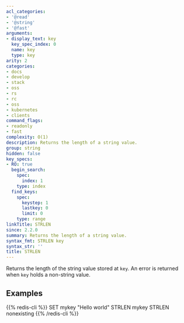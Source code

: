 ```yaml
---
acl_categories:
- '@read'
- '@string'
- '@fast'
arguments:
- display_text: key
  key_spec_index: 0
  name: key
  type: key
arity: 2
categories:
- docs
- develop
- stack
- oss
- rs
- rc
- oss
- kubernetes
- clients
command_flags:
- readonly
- fast
complexity: O(1)
description: Returns the length of a string value.
group: string
hidden: false
key_specs:
- RO: true
  begin_search:
    spec:
      index: 1
    type: index
  find_keys:
    spec:
      keystep: 1
      lastkey: 0
      limit: 0
    type: range
linkTitle: STRLEN
since: 2.2.0
summary: Returns the length of a string value.
syntax_fmt: STRLEN key
syntax_str: ''
title: STRLEN
---
```

Returns the length of the string value stored at `key`.
An error is returned when `key` holds a non-string value.

## Examples

{{% redis-cli %}}
SET mykey "Hello world"
STRLEN mykey
STRLEN nonexisting
{{% /redis-cli %}}

